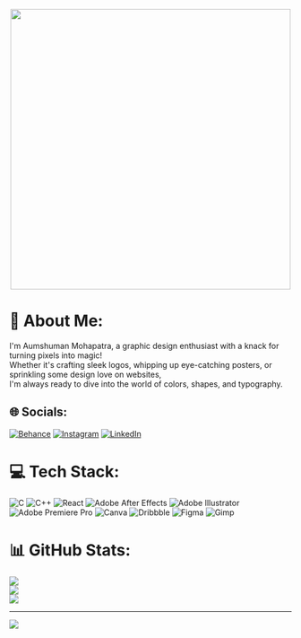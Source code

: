 <p align="center" >
 
  <img width=500px src=https://github.com/Rapid-merc/Rapid-merc/blob/main/Industrial%20ConclaveAsset%203%4033x.png />
  
 </p>


# 💫 About Me:
I'm Aumshuman Mohapatra, a graphic design enthusiast with a knack for turning pixels into magic!<br>Whether it's crafting sleek logos, whipping up eye-catching posters, or sprinkling some design love on websites,<br> I'm always ready to dive into the world of colors, shapes, and typography.


## 🌐 Socials:
[![Behance](https://img.shields.io/badge/Behance-1769ff?logo=behance&logoColor=white)](https://behance.net/aumshummohapat) [![Instagram](https://img.shields.io/badge/Instagram-%23E4405F.svg?logo=Instagram&logoColor=white)](https://instagram.com/aum.exe) [![LinkedIn](https://img.shields.io/badge/LinkedIn-%230077B5.svg?logo=linkedin&logoColor=white)](https://linkedin.com/in/aumshuman-mohapatra-5ab731263) 

# 💻 Tech Stack:
![C](https://img.shields.io/badge/c-%2300599C.svg?style=for-the-badge&logo=c&logoColor=white) ![C++](https://img.shields.io/badge/c++-%2300599C.svg?style=for-the-badge&logo=c%2B%2B&logoColor=white) ![React](https://img.shields.io/badge/react-%2320232a.svg?style=for-the-badge&logo=react&logoColor=%2361DAFB) ![Adobe After Effects](https://img.shields.io/badge/Adobe%20After%20Effects-9999FF.svg?style=for-the-badge&logo=Adobe%20After%20Effects&logoColor=white) ![Adobe Illustrator](https://img.shields.io/badge/adobe%20illustrator-%23FF9A00.svg?style=for-the-badge&logo=adobe%20illustrator&logoColor=white) ![Adobe Premiere Pro](https://img.shields.io/badge/Adobe%20Premiere%20Pro-9999FF.svg?style=for-the-badge&logo=Adobe%20Premiere%20Pro&logoColor=white) ![Canva](https://img.shields.io/badge/Canva-%2300C4CC.svg?style=for-the-badge&logo=Canva&logoColor=white) ![Dribbble](https://img.shields.io/badge/Dribbble-EA4C89?style=for-the-badge&logo=dribbble&logoColor=white) ![Figma](https://img.shields.io/badge/figma-%23F24E1E.svg?style=for-the-badge&logo=figma&logoColor=white) ![Gimp](https://img.shields.io/badge/Gimp-657D8B?style=for-the-badge&logo=gimp&logoColor=FFFFFF)
# 📊 GitHub Stats:
![](https://github-readme-stats.vercel.app/api?username=Rapid-merc&theme=tokyonight&hide_border=true&include_all_commits=true&count_private=false)<br/>
![](https://github-readme-streak-stats.herokuapp.com/?user=Rapid-merc&theme=tokyonight&hide_border=true)<br/>
![](https://github-readme-stats.vercel.app/api/top-langs/?username=Rapid-merc&theme=tokyonight&hide_border=true&include_all_commits=true&count_private=false&layout=compact)

---
[![](https://visitcount.itsvg.in/api?id=Rapid-merc&icon=8&color=12)](https://visitcount.itsvg.in)
